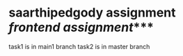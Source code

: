 # saarthipedgody assignment         *******frontend assignment**********
task1 is in main1 branch
task2 is in master branch
